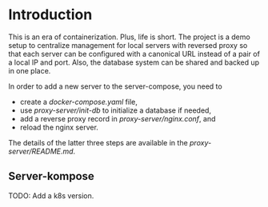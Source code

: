 # Introduction

This is an era of containerization. Plus, life is short. The project is a demo setup to centralize management for local servers with reversed proxy so that each server can be configured with a canonical URL instead of a pair of a local IP and port. Also, the database system can be shared and backed up in one place.

In order to add a new server to the server-compose, you need to

- create a *docker-compose.yaml* file,
- use *proxy-server/init-db* to initialize a database if needed,
- add a reverse proxy record in *proxy-server/nginx.conf*, and
- reload the nginx server.

The details of the latter three steps are available in the *proxy-server/README.md*.

## Server-kompose

TODO: Add a k8s version.
